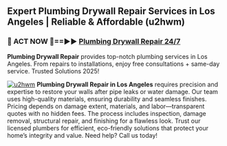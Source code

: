## Expert Plumbing Drywall Repair Services in Los Angeles | Reliable & Affordable (u2hwm)  

<h3>🚿 ACT NOW 🌟==►► <a href="https://tinyurl.com/2ne6vx2x" rel="nofollow">Plumbing Drywall Repair 24/7</a></h3>

**Plumbing Drywall Repair** provides top-notch plumbing services in Los Angeles. From repairs to installations, enjoy free consultations + same-day service. Trusted Solutions 2025!

[![u2hwm](https://i.imgur.com/4PFF4AK.jpeg)](https://tinyurl.com/2ne6vx2x)
**Plumbing Drywall Repair in Los Angeles** requires precision and expertise to restore your walls after pipe leaks or water damage. Our team uses high-quality materials, ensuring durability and seamless finishes. Pricing depends on damage extent, materials, and labor—transparent quotes with no hidden fees. The process includes inspection, damage removal, structural repair, and finishing for a flawless look. Trust our licensed plumbers for efficient, eco-friendly solutions that protect your home’s integrity and value. Need help? Call us today!